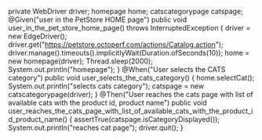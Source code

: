 private WebDriver driver;
	homepage home;
	catscategorypage catspage;
	@Given("user in the PetStore HOME page")
	public void user_in_the_pet_store_home_page() throws InterruptedException {
		driver = new EdgeDriver();
		driver.get("https://petstore.octoperf.com/actions/Catalog.action");
		driver.manage().timeouts().implicitlyWait(Duration.ofSeconds(10));
		home = new homepage(driver);
	    Thread.sleep(2000);
	    System.out.println("homepage");
	}
	@When("User selects the CATS category")
	public void user_selects_the_cats_category() {
		home.selectCat();
		System.out.println("selects cats category");
		catspage = new catscategorypage(driver);
	}
	@Then("User reaches the cats page with list of available cats with the product id, product name")
	public void user_reaches_the_cats_page_with_list_of_available_cats_with_the_product_id_product_name() {
		assertTrue(catspage.isCategoryDisplayed());
		System.out.println("reaches cat page");
		driver.quit();
	}
	
